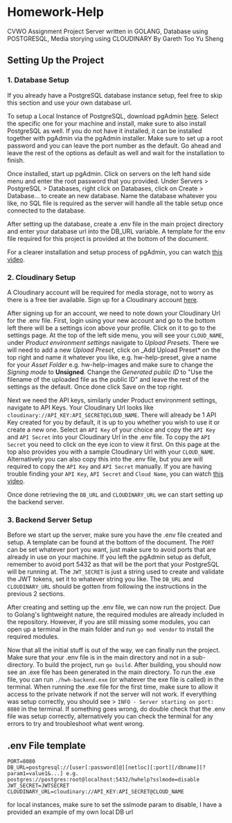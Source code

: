 # Homework-Help

CVWO Assignment Project
Server written in GOLANG, Database using POSTGRESQL, Media storying using CLOUDINARY
By Gareth Too Yu Sheng

## Setting Up the Project

### 1. Database Setup

If you already have a PostgreSQL database instance setup, feel free to skip this section and use your own database url.

To setup a Local Instance of PostgreSQL, download pgAdmin [here](https://www.pgadmin.org/download/).
Select the specific one for your machine and install, make sure to also install PostgreSQL as well.
If you do not have it installed, it can be installed together with pgAdmin via the pgAdmin installer.
Make sure to set up a root password and you can leave the port number as the default.
Go ahead and leave the rest of the options as default as well and wait for the installation to finish.

Once installed, start up pgAdmin. Click on servers on the left hand side menu and enter the root password that you provided.
Under Servers > PostgreSQL > Databases, right click on Databases, click on Create > Database... to create an new database.
Name the database whatever you like, no SQL file is required as the server will handle all the table setup once connected to the database.

After setting up the database, create a .env file in the main project directory and enter your database url into the DB_URL variable.
A template for the env file required for this project is provided at the bottom of the document.

For a clearer installation and setup process of pgAdmin, you can watch [this video](https://www.youtube.com/watch?v=4qH-7w5LZsA).

### 2. Cloudinary Setup

A Cloudinary account will be required for media storage, not to worry as there is a free tier available.
Sign up for a Cloudinary account [here](https://cloudinary.com/users/register_free).

After signing up for an account, we need to note down your Cloudinary Url for the .env file.
First, login using your new account and go to the bottom left there will be a settings icon above your profile. Click on it to go to the settings page.
At the top of the left side menu, you will see your `CLOUD_NAME`, under _Product environment settings_ navigate to _Upload Presets_.
There we will need to add a new _Upload Preset_, click on \_Add Upload Preset\* on the top right and name it whatever you like, e.g. hw-help-preset,
give a name for your _Asset Folder_ e.g. hw-help-images and make sure to change the _Signing mode_ to **Unsigned**.
Change the _Generated public ID_ to "Use the filename of the uploaded file as the public ID" and leave the rest of the settings as the default.
Once done click Save on the top right.

Next we need the API keys, similarly under Product environment settings, navigate to API Keys.
Your Cloudinary Url looks like `cloudinary://API_KEY:API_SECRET@CLOUD_NAME`. There will already be 1 API Key created for you by default, it is
up to you whether you wish to use it or create a new one. Select an `API Key` of your choice and copy the `API Key` and `API Secret`
into your Cloudinary Url in the .env file. To copy the `API Secret` you need to click on the eye icon to view it first.
On this page at the top also provides you with a sample Cloudinary Url with your `CLOUD_NAME`.
Alternatively you can also copy this into the .env file, but you are will required to copy the `API Key` and `API Secret` manually.
If you are having trouble finding your `API Key`, `API Secret` and `Cloud Name`, you can watch [this video](https://www.youtube.com/watch?v=ok9mHOuvVSI).

Once done retrieving the `DB_URL` and `CLOUDINARY_URL` we can start setting up the backend server.

### 3. Backend Server Setup

Before we start up the server, make sure you have the .env file created and setup. A template can be found at the bottom of the document.
The `PORT` can be set whatever port you want, just make sure to avoid ports that are already in use on your machine.
If you left the pgAdmin setup as defult, remember to avoid port 5432 as that will be the port that your PostgreSQL will be running at.
The `JWT_SECRET` is just a string used to create and validate the JWT tokens, set it to whatever string you like.
The `DB_URL` and `CLOUDINARY_URL` should be gotten from following the instructions in the previous 2 sections.

After creating and setting up the .env file, we can now run the project. Due to Golang's lightweight nature, the required modules are already
included in the repository. However, if you are still missing some modules, you can open up a terminal in the main folder
and run `go mod vendor` to install the required modules.

Now that all the initial stuff is out of the way, we can finally run the project. Make sure that your .env file is in the main directory and not in
a sub-directory. To build the project, run `go build`. After building, you should now see an .exe file has been generated in the main directory.
To run the .exe file, you can run `./hwh-backend.exe` (or whatever the exe file is called) in the terminal. When running the .exe file for the first time,
make sure to allow it access to the private network if not the server will not work.
If everything was setup correctly, you should see > `INFO - Server starting on port: 8080` in the terminal. If something goes wrong, do double check that
the .env file was setup correctly, alternatively you can check the terminal for any errors to try and troubleshoot what went wrong.

## .env File template

```
PORT=8080
DB_URL=postgresql://[user[:password]@][netloc][:port][/dbname][?param1=value1&...] e.g. postgres://postgres:root@localhost:5432/hwhelp?sslmode=disable
JWT_SECRET=JWTSECRET
CLOUDINARY_URL=cloudinary://API_KEY:API_SECRET@CLOUD_NAME
```

for local instances, make sure to set the sslmode param to disable, I have a provided an example of my own local DB url
